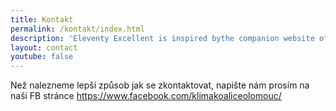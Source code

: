 ```yaml
---
title: Kontakt
permalink: /kontakt/index.html
description: 'Eleventy Excellent is inspired bythe companion website of Andy Bell’s talk "Be the browser’s mentor, not its micromanager".'
layout: contact
youtube: false
---
```


Než nalezneme lepší způsob jak se zkontaktovat, napište nám prosím na naší FB stránce https://www.facebook.com/klimakoaliceolomouc/
